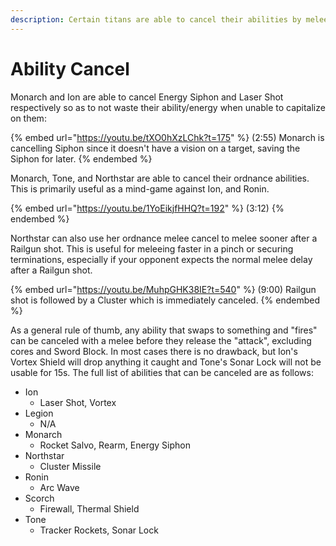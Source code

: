 ```yaml
---
description: Certain titans are able to cancel their abilities by meleeing.
---
```


# Ability Cancel

Monarch and Ion are able to cancel Energy Siphon and Laser Shot respectively so as to not waste their ability/energy when unable to capitalize on them:

{% embed url="https://youtu.be/tXO0hXzLChk?t=175" %}
(2:55) Monarch is cancelling Siphon since it doesn't have a vision on a target, saving the Siphon for later.
{% endembed %}

Monarch, Tone, and Northstar are able to cancel their ordnance abilities. This is primarily useful as a mind-game against Ion, and Ronin.

{% embed url="https://youtu.be/1YoEikjfHHQ?t=192" %}
(3:12)
{% endembed %}

Northstar can also use her ordnance melee cancel to melee sooner after a Railgun shot. This is useful for meleeing faster in a pinch or securing terminations, especially if your opponent expects the normal melee delay after a Railgun shot.

{% embed url="https://youtu.be/MuhpGHK38IE?t=540" %}
(9:00) Railgun shot is followed by a Cluster which is immediately canceled.
{% endembed %}

As a general rule of thumb, any ability that swaps to something and "fires" can be canceled with a melee before they release the "attack", excluding cores and Sword Block. In most cases there is no drawback, but Ion's Vortex Shield will drop anything it caught and Tone's Sonar Lock will not be usable for 15s. The full list of abilities that can be canceled are as follows:

* Ion
  * Laser Shot, Vortex
* Legion
  * N/A
* Monarch
  * Rocket Salvo, Rearm, Energy Siphon
* Northstar
  * Cluster Missile
* Ronin
  * Arc Wave
* Scorch
  * Firewall, Thermal Shield
* Tone
  * Tracker Rockets, Sonar Lock
